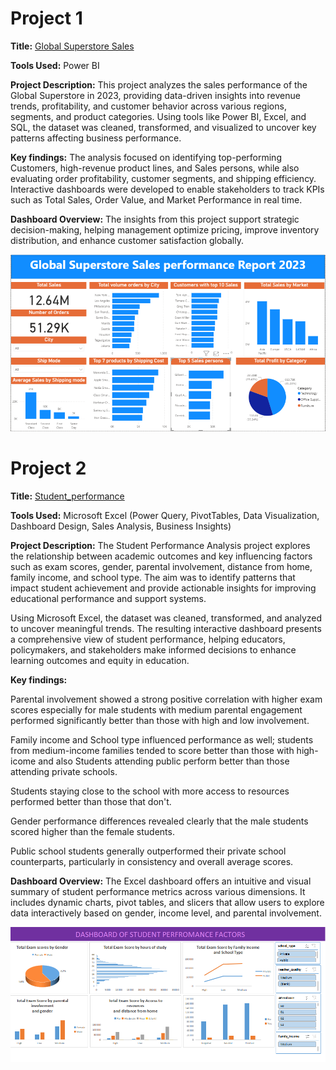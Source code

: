 # Project 1

**Title:** [Global Superstore Sales](Global_Sales.pbix)

**Tools Used:** Power BI

**Project Description:** This project analyzes the sales performance of the Global Superstore in 2023, providing data-driven insights into revenue trends, profitability, and customer behavior across various regions, segments, and product categories. Using tools like Power BI, Excel, and SQL, the dataset was cleaned, transformed, and visualized to uncover key patterns affecting business performance.

**Key findings:** The analysis focused on identifying top-performing Customers, high-revenue product lines, and Sales persons, while also evaluating order profitability, customer segments, and shipping efficiency. Interactive dashboards were developed to enable stakeholders to track KPIs such as Total Sales, Order Value, and Market Performance in real time.

**Dashboard Overview:** The insights from this project support strategic decision-making, helping management optimize pricing, improve inventory distribution, and enhance customer satisfaction globally.

![Global_Superstore](Global_Superstore.png)

# Project 2

**Title:** [Student_performance](product_sales_dashboard.xls)

**Tools Used:** Microsoft Excel (Power Query, PivotTables, Data Visualization, Dashboard Design, Sales Analysis, Business Insights)

**Project Description:** The Student Performance Analysis project explores the relationship between academic outcomes and key influencing factors such as exam scores, gender, parental involvement, distance from home, family income, and school type. The aim was to identify patterns that impact student achievement and provide actionable insights for improving educational performance and support systems.

Using Microsoft Excel, the dataset was cleaned, transformed, and analyzed to uncover meaningful trends. The resulting interactive dashboard presents a comprehensive view of student performance, helping educators, policymakers, and stakeholders make informed decisions to enhance learning outcomes and equity in education.

**Key findings:**

Parental involvement showed a strong positive correlation with higher exam scores especially for male students with medium parental engagement performed significantly better than those with high and low involvement.

Family income and School type influenced performance as well; students from medium-income families tended to score better than those with high-icome and also Students attending public perform better than those attending private schools.

Students staying close to the school with more access to resources performed better than those that don't.

Gender performance differences revealed clearly that the male students scored higher than the female students.

Public school students generally outperformed their private school counterparts, particularly in consistency and overall average scores.

**Dashboard Overview:** The Excel dashboard offers an intuitive and visual summary of student performance metrics across various dimensions. It includes dynamic charts, pivot tables, and slicers that allow users to explore data interactively based on gender, income level, and parental involvement.

![Student_performance](Student_performance.PNG)
